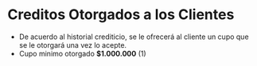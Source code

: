 # Creditos Otorgados a los Clientes

- De acuerdo al historial crediticio, se le ofrecerá al cliente un cupo que se le otorgará una vez lo acepte.
- Cupo minimo otorgado **$1.000.000** (1)